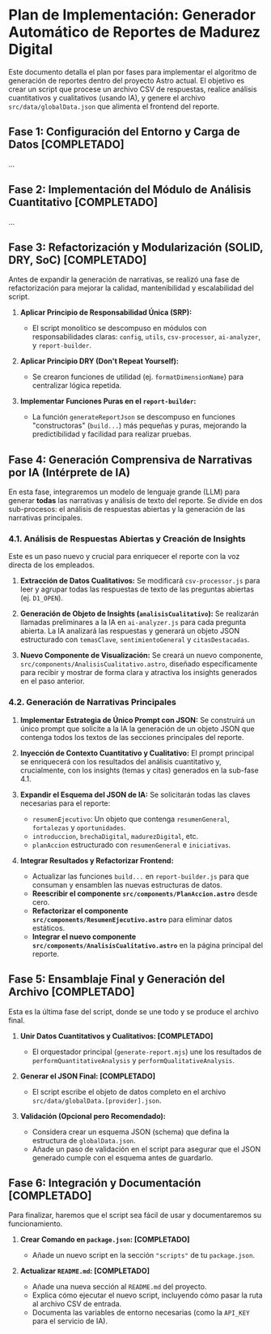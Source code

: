# Plan de Implementación: Generador Automático de Reportes de Madurez Digital

Este documento detalla el plan por fases para implementar el algoritmo de generación de reportes dentro del proyecto Astro actual. El objetivo es crear un script que procese un archivo CSV de respuestas, realice análisis cuantitativos y cualitativos (usando IA), y genere el archivo `src/data/globalData.json` que alimenta el frontend del reporte.

## Fase 1: Configuración del Entorno y Carga de Datos [COMPLETADO]

...

## Fase 2: Implementación del Módulo de Análisis Cuantitativo [COMPLETADO]

...

## Fase 3: Refactorización y Modularización (SOLID, DRY, SoC) [COMPLETADO]

Antes de expandir la generación de narrativas, se realizó una fase de refactorización para mejorar la calidad, mantenibilidad y escalabilidad del script.

1.  **Aplicar Principio de Responsabilidad Única (SRP):**
    *   El script monolítico se descompuso en módulos con responsabilidades claras: `config`, `utils`, `csv-processor`, `ai-analyzer`, y `report-builder`.

2.  **Aplicar Principio DRY (Don't Repeat Yourself):**
    *   Se crearon funciones de utilidad (ej. `formatDimensionName`) para centralizar lógica repetida.

3.  **Implementar Funciones Puras en el `report-builder`:**
    *   La función `generateReportJson` se descompuso en funciones "constructoras" (`build...`) más pequeñas y puras, mejorando la predictibilidad y facilidad para realizar pruebas.

## Fase 4: Generación Comprensiva de Narrativas por IA (Intérprete de IA)

En esta fase, integraremos un modelo de lenguaje grande (LLM) para generar **todas** las narrativas y análisis de texto del reporte. Se divide en dos sub-procesos: el análisis de respuestas abiertas y la generación de las narrativas principales.

### 4.1. Análisis de Respuestas Abiertas y Creación de Insights

Este es un paso nuevo y crucial para enriquecer el reporte con la voz directa de los empleados.

1.  **Extracción de Datos Cualitativos:** Se modificará `csv-processor.js` para leer y agrupar todas las respuestas de texto de las preguntas abiertas (ej. `D1_OPEN`).

2.  **Generación de Objeto de Insights (`analisisCualitativo`):** Se realizarán llamadas preliminares a la IA en `ai-analyzer.js` para cada pregunta abierta. La IA analizará las respuestas y generará un objeto JSON estructurado con `temasClave`, `sentimientoGeneral` y `citasDestacadas`.

3.  **Nuevo Componente de Visualización:** Se creará un nuevo componente, `src/components/AnalisisCualitativo.astro`, diseñado específicamente para recibir y mostrar de forma clara y atractiva los insights generados en el paso anterior.

### 4.2. Generación de Narrativas Principales

1.  **Implementar Estrategia de Único Prompt con JSON:** Se construirá un único prompt que solicite a la IA la generación de un objeto JSON que contenga todos los textos de las secciones principales del reporte.

2.  **Inyección de Contexto Cuantitativo y Cualitativo:** El prompt principal se enriquecerá con los resultados del análisis cuantitativo y, crucialmente, con los insights (temas y citas) generados en la sub-fase 4.1.

3.  **Expandir el Esquema del JSON de IA:** Se solicitarán todas las claves necesarias para el reporte:
    *   `resumenEjecutivo`: Un objeto que contenga `resumenGeneral`, `fortalezas` y `oportunidades`.
    *   `introduccion`, `brechaDigital`, `madurezDigital`, etc.
    *   `planAccion` estructurado con `resumenGeneral` e `iniciativas`.

4.  **Integrar Resultados y Refactorizar Frontend:**
    *   Actualizar las funciones `build...` en `report-builder.js` para que consuman y ensamblen las nuevas estructuras de datos.
    *   **Reescribir el componente `src/components/PlanAccion.astro`** desde cero.
    *   **Refactorizar el componente `src/components/ResumenEjecutivo.astro`** para eliminar datos estáticos.
    *   **Integrar el nuevo componente `src/components/AnalisisCualitativo.astro`** en la página principal del reporte.

## Fase 5: Ensamblaje Final y Generación del Archivo [COMPLETADO]

Esta es la última fase del script, donde se une todo y se produce el archivo final.

1.  **Unir Datos Cuantitativos y Cualitativos: [COMPLETADO]**
    *   El orquestador principal (`generate-report.mjs`) une los resultados de `performQuantitativeAnalysis` y `performQualitativeAnalysis`.

2.  **Generar el JSON Final: [COMPLETADO]**
    *   El script escribe el objeto de datos completo en el archivo `src/data/globalData.[provider].json`.

3.  **Validación (Opcional pero Recomendado):**
    *   Considera crear un esquema JSON (schema) que defina la estructura de `globalData.json`.
    *   Añade un paso de validación en el script para asegurar que el JSON generado cumple con el esquema antes de guardarlo.

## Fase 6: Integración y Documentación [COMPLETADO]

Para finalizar, haremos que el script sea fácil de usar y documentaremos su funcionamiento.

1.  **Crear Comando en `package.json`: [COMPLETADO]**
    *   Añade un nuevo script en la sección `"scripts"` de tu `package.json`.

2.  **Actualizar `README.md`: [COMPLETADO]**
    *   Añade una nueva sección al `README.md` del proyecto.
    *   Explica cómo ejecutar el nuevo script, incluyendo cómo pasar la ruta al archivo CSV de entrada.
    *   Documenta las variables de entorno necesarias (como la `API_KEY` para el servicio de IA).


